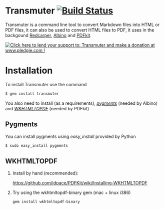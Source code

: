 # Transmuter [![Build Status](http://travis-ci.org/TechnoGate/transmuter.png)](http://travis-ci.org/TechnoGate/transmuter)

Transmuter is a command line tool to convert Markdown files into HTML or PDF
files, it can also be used to convert HTML files to PDF, it uses in the
backgound [Redcarper](https://github.com/tanoku/redcarpet),
[Albino](https://github.com/github/albino) and
[PDFkit](https://github.com/jdpace/PDFKit).

<a href='http://www.pledgie.com/campaigns/16086'><img alt='Click here to lend your support to: Transmuter and make a donation at www.pledgie.com !' src='http://www.pledgie.com/campaigns/16086.png?skin_name=chrome' border='0' /></a>

# Installation

To install Transmuter use the command

```bash
$ gem install transmuter
```

You also need to install (as a requirements),
[*pygments*](http://pygments.org/) (needed by Albino) and
[*WKHTMLTOPDF*](http://wkhtmltopdf.googlecode.com/) (needed by PDFkit)

## Pygments

You can install pygments using *easy_install* provided by Python

```bash
$ sudo easy_install pygments
```

## WKHTMLTOPDF

1. Install by hand (recommended):

    <https://github.com/jdpace/PDFKit/wiki/Installing-WKHTMLTOPDF>

2.  Try using the wkhtmltopdf-binary gem (mac + linux i386)

        gem install wkhtmltopdf-binary

